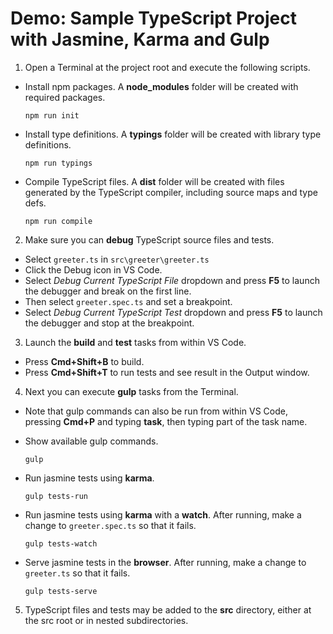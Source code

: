 # Demo: Sample TypeScript Project with Jasmine, Karma and Gulp

1. Open a Terminal at the project root and execute the following scripts.

  - Install npm packages. A **node_modules** folder will be created with 
    required packages.

    ```
    npm run init
    ```
    
  - Install type definitions. A **typings** folder will be created 
    with library type definitions.
    
    ```
    npm run typings
    ```
    
  - Compile TypeScript files. A **dist** folder will be created with files
    generated by the TypeScript compiler, including source maps and type defs.
  
    ```
    npm run compile
    ```

2. Make sure you can **debug** TypeScript source files and tests.

  - Select `greeter.ts` in `src\greeter\greeter.ts`
  - Click the Debug icon in VS Code.
  - Select *Debug Current TypeScript File* dropdown and press **F5** to launch
    the debugger and break on the first line.
  - Then select `greeter.spec.ts` and set a breakpoint.
  - Select *Debug Current TypeScript Test* dropdown and press **F5** to launch
    the debugger and stop at the breakpoint.
    
3. Launch the **build** and **test** tasks from within VS Code.

  - Press **Cmd+Shift+B** to build.
  - Press **Cmd+Shift+T** to run tests and see result in the Output window.

4. Next you can execute **gulp** tasks from the Terminal.

  - Note that gulp commands can also be run from within VS Code, pressing
    **Cmd+P** and typing **task**, then typing part of the task name.

  - Show available gulp commands.
  
    ```
    gulp
    ```

  - Run jasmine tests using **karma**.
  
    ```
    gulp tests-run
    ```

  - Run jasmine tests using **karma** with a **watch**.
    After running, make a change to `greeter.spec.ts` so that it fails.
  
    ```
    gulp tests-watch
    ```

  - Serve jasmine tests in the **browser**.
    After running, make a change to `greeter.ts` so that it fails.
  
    ```
    gulp tests-serve
    ```

5. TypeScript files and tests may be added to the **src** directory, 
   either at the src root or in nested subdirectories.